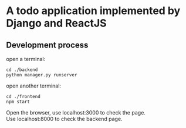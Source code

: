 # A todo application implemented by Django and ReactJS
## Development process
open a terminal:
```
cd ./backend
python manager.py runserver
```
open another terminal:
```
cd ./frontend
npm start
```
Open the browser, use localhost:3000 to check the page.\
Use localhost:8000 to check the backend page.
